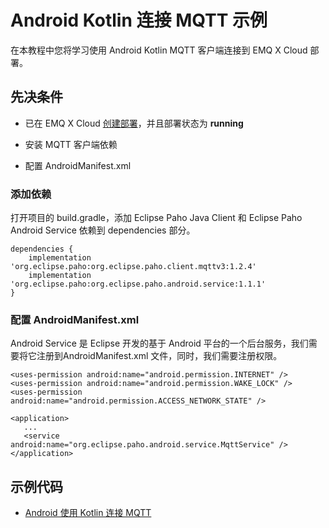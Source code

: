 # Android Kotlin 连接 MQTT 示例

在本教程中您将学习使用 Android Kotlin MQTT 客户端连接到 EMQ X Cloud 部署。

## 先决条件
* 已在 EMQ X Cloud [创建部署](../deployments/create_deployment.md)，并且部署状态为 **running**

* 安装 MQTT 客户端依赖

* 配置 AndroidManifest.xml

### 添加依赖

打开项目的 build.gradle，添加 Eclipse Paho Java Client 和 Eclipse Paho Android Service 依赖到 dependencies 部分。

```
dependencies {
    implementation 'org.eclipse.paho:org.eclipse.paho.client.mqttv3:1.2.4'
    implementation 'org.eclipse.paho:org.eclipse.paho.android.service:1.1.1' 
}
```

### 配置 AndroidManifest.xml
Android Service 是 Eclipse 开发的基于 Android 平台的一个后台服务，我们需要将它注册到AndroidManifest.xml 文件，同时，我们需要注册权限。

```
<uses-permission android:name="android.permission.INTERNET" />
<uses-permission android:name="android.permission.WAKE_LOCK" />
<uses-permission android:name="android.permission.ACCESS_NETWORK_STATE" />

<application>
   ...
   <service android:name="org.eclipse.paho.android.service.MqttService" />
</application>
```

## 示例代码

* [Android 使用 Kotlin 连接 MQTT](https://www.emqx.io/cn/blog/android-connects-mqtt-using-kotlin)
